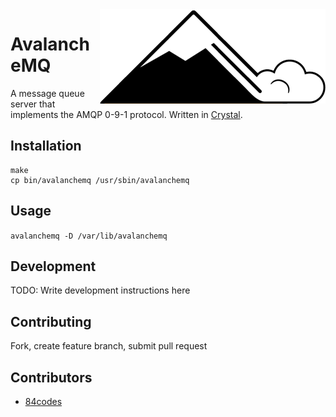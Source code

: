<img src="avalanche.png" align="right" />

# AvalancheMQ

A message queue server that implements the AMQP 0-9-1 protocol. Written in [Crystal](https://crystal-lang.org/).

## Installation

```
make
cp bin/avalanchemq /usr/sbin/avalanchemq
```

## Usage

`avalanchemq -D /var/lib/avalanchemq`

## Development

TODO: Write development instructions here

## Contributing

Fork, create feature branch, submit pull request

## Contributors

- [84codes](https://www.84codes.com)
